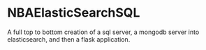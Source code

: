 # NBAElasticSearchSQL
A full top to bottom creation of a sql server, a mongodb server into elasticsearch, and then a flask application. 
